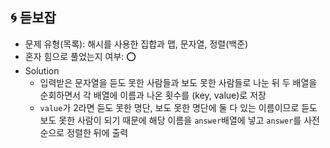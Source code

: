 ## 🌀 듣보잡

- 문제 유형(목록): 해시를 사용한 집합과 맵, 문자열, 정렬(백준)
- 혼자 힘으로 풀었는지 여부: ⭕️
- Solution
  - 입력받은 문자열을 듣도 못한 사람들과 보도 못한 사람들로 나눈 뒤 두 배열을 순회하면서 각 배열에 이름과 나온 횟수를 (key, value)로 저장
  - `value`가 2라면 듣도 못한 명단, 보도 못한 명단에 둘 다 있는 이름이므로 듣도 보도 못한 사람이 되기 때문에 해당 이름을 `answer`배열에 넣고 `answer`를 사전순으로 정렬한 뒤에 출력

